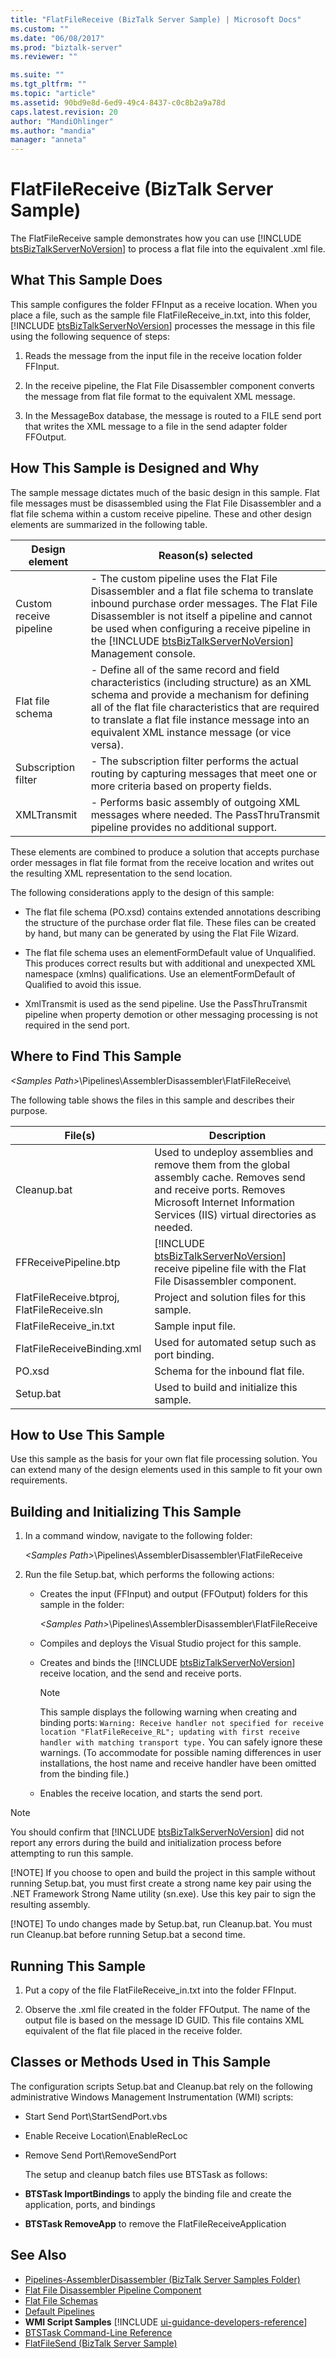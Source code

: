 ```yaml
---
title: "FlatFileReceive (BizTalk Server Sample) | Microsoft Docs"
ms.custom: ""
ms.date: "06/08/2017"
ms.prod: "biztalk-server"
ms.reviewer: ""

ms.suite: ""
ms.tgt_pltfrm: ""
ms.topic: "article"
ms.assetid: 90bd9e8d-6ed9-49c4-8437-c0c8b2a9a78d
caps.latest.revision: 20
author: "MandiOhlinger"
ms.author: "mandia"
manager: "anneta"
---
```

# FlatFileReceive (BizTalk Server Sample)
The FlatFileReceive sample demonstrates how you can use [!INCLUDE [btsBizTalkServerNoVersion](../includes/btsbiztalkservernoversion-md.md)] to process a flat file into the equivalent .xml file.  

## What This Sample Does  
 This sample configures the folder FFInput as a receive location. When you place a file, such as the sample file FlatFileReceive_in.txt, into this folder, [!INCLUDE [btsBizTalkServerNoVersion](../includes/btsbiztalkservernoversion-md.md)] processes the message in this file using the following sequence of steps:  

1.  Reads the message from the input file in the receive location folder FFInput.  

2.  In the receive pipeline, the Flat File Disassembler component converts the message from flat file format to the equivalent XML message.  

3.  In the MessageBox database, the message is routed to a FILE send port that writes the XML message to a file in the send adapter folder FFOutput.  

## How This Sample is Designed and Why  
 The sample message dictates much of the basic design in this sample. Flat file messages must be disassembled using the Flat File Disassembler and a flat file schema within a custom receive pipeline. These and other design elements are summarized in the following table.  


|     Design element      |                                                                                                                                                                   Reason(s) selected                                                                                                                                                                   |
|-------------------------|--------------------------------------------------------------------------------------------------------------------------------------------------------------------------------------------------------------------------------------------------------------------------------------------------------------------------------------------------------|
| Custom receive pipeline | -   The custom pipeline uses the Flat File Disassembler and a flat file schema to translate inbound purchase order messages. The Flat File Disassembler is not itself a pipeline and cannot be used when configuring a receive pipeline in the [!INCLUDE [btsBizTalkServerNoVersion](../includes/btsbiztalkservernoversion-md.md)] Management console. |
|    Flat file schema     |                           -   Define all of the same record and field characteristics (including structure) as an XML schema and provide a mechanism for defining all of the flat file characteristics that are required to translate a flat file instance message into an equivalent XML instance message (or vice versa).                            |
|   Subscription filter   |                                                                                                         -   The subscription filter performs the actual routing by capturing messages that meet one or more criteria based on property fields.                                                                                                         |
|       XMLTransmit       |                                                                                                            -   Performs basic assembly of outgoing XML messages where needed. The PassThruTransmit pipeline provides no additional support.                                                                                                            |

 These elements are combined to produce a solution that accepts purchase order messages in flat file format from the receive location and writes out the resulting XML representation to the send location.  

 The following considerations apply to the design of this sample:  

-   The flat file schema (PO.xsd) contains extended annotations describing the structure of the purchase order flat file. These files can be created by hand, but many can be generated by using the Flat File Wizard.  

-   The flat file schema uses an elementFormDefault value of Unqualified. This produces correct results but with additional and unexpected XML namespace (xmlns) qualifications. Use an elementFormDefault of Qualified to avoid this issue.  

-   XmlTransmit is used as the send pipeline. Use the PassThruTransmit pipeline when property demotion or other messaging processing is not required in the send port.  

## Where to Find This Sample  
 *\<Samples Path\>*\Pipelines\AssemblerDisassembler\FlatFileReceive\  

 The following table shows the files in this sample and describes their purpose.  


|                   File(s)                   |                                                                                           Description                                                                                            |
|---------------------------------------------|--------------------------------------------------------------------------------------------------------------------------------------------------------------------------------------------------|
|                 Cleanup.bat                 | Used to undeploy assemblies and remove them from the global assembly cache. Removes send and receive ports. Removes Microsoft Internet Information Services (IIS) virtual directories as needed. |
|            FFReceivePipeline.btp            |                       [!INCLUDE [btsBizTalkServerNoVersion](../includes/btsbiztalkservernoversion-md.md)] receive pipeline file with the Flat File Disassembler component.                       |
| FlatFileReceive.btproj, FlatFileReceive.sln |                                                                           Project and solution files for this sample.                                                                            |
|           FlatFileReceive_in.txt            |                                                                                        Sample input file.                                                                                        |
|         FlatFileReceiveBinding.xml          |                                                                          Used for automated setup such as port binding.                                                                          |
|                   PO.xsd                    |                                                                                Schema for the inbound flat file.                                                                                 |
|                  Setup.bat                  |                                                                            Used to build and initialize this sample.                                                                             |

## How to Use This Sample  
 Use this sample as the basis for your own flat file processing solution. You can extend many of the design elements used in this sample to fit your own requirements.  

## Building and Initializing This Sample  

1. In a command window, navigate to the following folder:  

    *\<Samples Path\>*\Pipelines\AssemblerDisassembler\FlatFileReceive  

2. Run the file Setup.bat, which performs the following actions:  

   - Creates the input (FFInput) and output (FFOutput) folders for this sample in the folder:  

      *\<Samples Path\>*\Pipelines\AssemblerDisassembler\FlatFileReceive  

   - Compiles and deploys the Visual Studio project for this sample.  

   - Creates and binds the [!INCLUDE [btsBizTalkServerNoVersion](../includes/btsbiztalkservernoversion-md.md)] receive location, and the send and receive ports.  

     > [!NOTE]
     >  This sample displays the following warning when creating and binding ports: `Warning: Receive handler not specified for receive location "FlatFileReceive_RL"; updating with first receive handler with matching transport type.` You can safely ignore these warnings. (To accommodate for possible naming differences in user installations, the host name and receive handler have been omitted from the binding file.)  

   - Enables the receive location, and starts the send port.  

> [!NOTE]
>  You should confirm that [!INCLUDE [btsBizTalkServerNoVersion](../includes/btsbiztalkservernoversion-md.md)] did not report any errors during the build and initialization process before attempting to run this sample.  
> 
> [!NOTE]
>  If you choose to open and build the project in this sample without running Setup.bat, you must first create a strong name key pair using the .NET Framework Strong Name utility (sn.exe). Use this key pair to sign the resulting assembly.  
> 
> [!NOTE]
>  To undo changes made by Setup.bat, run Cleanup.bat. You must run Cleanup.bat before running Setup.bat a second time.  

## Running This Sample  

1.  Put a copy of the file FlatFileReceive_in.txt into the folder FFInput.  

2.  Observe the .xml file created in the folder FFOutput. The name of the output file is based on the message ID GUID. This file contains XML equivalent of the flat file placed in the receive folder.  

## Classes or Methods Used in This Sample  
 The configuration scripts Setup.bat and Cleanup.bat rely on the following administrative Windows Management Instrumentation (WMI) scripts:  

- Start Send Port\StartSendPort.vbs  

- Enable Receive Location\EnableRecLoc  

- Remove Send Port\RemoveSendPort  

  The setup and cleanup batch files use BTSTask as follows:  

- **BTSTask ImportBindings** to apply the binding file and create the application, ports, and bindings  

- **BTSTask RemoveApp** to remove the FlatFileReceiveApplication  

## See Also  
- [Pipelines-AssemblerDisassembler (BizTalk Server Samples Folder)](../core/pipelines-assemblerdisassembler-biztalk-server-samples-folder.md)   
- [Flat File Disassembler Pipeline Component](../core/flat-file-disassembler-pipeline-component.md)   
- [Flat File Schemas](../core/flat-file-schemas.md)   
- [Default Pipelines](../core/default-pipelines.md)   
- <strong>WMI Script Samples</strong> [!INCLUDE [ui-guidance-developers-reference](../includes/ui-guidance-developers-reference.md)]   
- [BTSTask Command-Line Reference](../core/btstask-command-line-reference.md)   
- [FlatFileSend (BizTalk Server Sample)](../core/flatfilesend-biztalk-server-sample.md)
